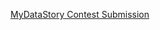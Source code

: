 
[MyDataStory Contest Submission](http://htmlpreview.github.com/?https://github.com/mydatastory-dev/projects_share/blob/master/_mydatastory_contest/submission.html)

